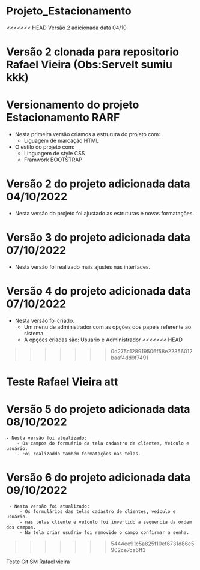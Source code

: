 # Projeto_Estacionamento

<<<<<<< HEAD
Versão 2 adicionada data 04/10

Versão 2 clonada para repositorio Rafael Vieira
(Obs:Servelt sumiu kkk)
=======
# Versionamento do projeto Estacionamento RARF

  - Nesta primeira versão criamos
    a estrurura do projeto com:
      - Liguagem de marcação HTML
  - O estilo do projeto com:  
      - Linguagem de style CSS
      - Framwork BOOTSTRAP
   
# Versão 2 do projeto adicionada data 04/10/2022

   - Nesta versão do projeto foi ajustado as estruturas e novas formatações.
  
# Versão 3 do projeto adicionada data 07/10/2022

   - Nesta versão foi realizado mais ajustes nas interfaces.
   
# Versão 4 do projeto adicionada data 07/10/2022

   - Nesta versão foi criado.
       - Um menu de administrador com as opções dos papéis referente ao sistema.
       - A opções criadas são: Usuário e Administrador
<<<<<<< HEAD
>>>>>>> 0d275c128919506f58e22356012baaf4dd9f7491


Teste Rafael Vieira
att 
=======
       
# Versão 5 do projeto adicionada data 08/10/2022   
    
    - Nesta versão foi atualizado:
        - Os campos do formuário da tela cadastro de clientes, Veículo e usuário.
        - Foi realizaddo também formatações nas telas.
        
 # Versão 6 do projeto adicionada data 09/10/2022     
     
     - Nesta versão foi atualizado:
         - Os formulários das telas cadastro de clientes, veículo e usuário.
         - nas telas cliente e veículo foi invertido a sequencia da ordem dos campos.
         - Na tela criar usuário foi removido o campo confirmar a senha.
        
>>>>>>> 5444ee91c5a825f10ef6731d86e5902ce7ca6ff3

Teste Git SM Rafael vieira


